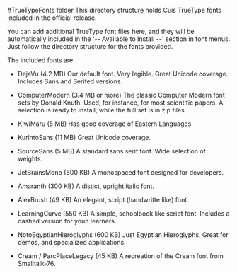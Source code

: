 #TrueTypeFonts folder
This directory structure holds Cuis TrueType fonts included in the official release.

You can add additional TrueType font files here, and they will be automatically included in the '-- Available to Install --' section in font menus. Just follow the directory structure for the fonts provided.

The included fonts are:

- DejaVu (4.2 MB) Our default font. Very legible. Great Unicode coverage. Includes Sans and Serifed versions.

- ComputerModern (3.4 MB or more) The classic Computer Modern font sets by Donald Knuth. Used, for instance, for most scientific papers. A selection is ready to install, while the full set is in zip files.

- KiwiMaru (5 MB) Has good coverage of Eastern Languages.

- KurintoSans (11 MB) Great Unicode coverage.

- SourceSans (5 MB) A standard sans serif font. Wide selection of weights.

- JetBrainsMono (600 KB) A monospaced font designed for developers.

- Amaranth (300 KB) A distict, upright italic font.

- AlexBrush (49 KB) An elegant, script (handwritte like) font.

- LearningCurve (550 KB) A simple, schoolbook like script font. Includes a dashed version for youn learners.

- NotoEgyptianHieroglyphs (600 KB) Just Egyptian Hieroglyphs. Great for demos, and specialized applications.

- Cream / ParcPlaceLegacy (45 KB) A recreation of the Cream font from Smalltalk-76.